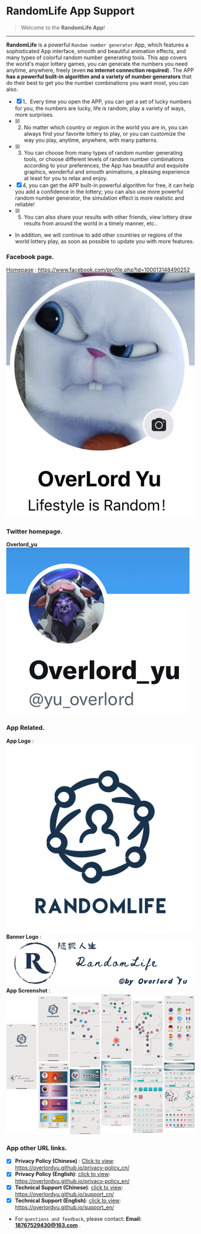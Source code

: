 # RandomLife App Support
> Welcome to the **RandomLife App**!

---

**RandomLife** is a powerful `Random number generator` App, which features a sophisticated App interface, smooth and beautiful animation effects, and many types of colorful random number generating tools. This app covers the world's major lottery games, you can generate the numbers you need anytime, anywhere, freely (even **no internet connection required**). The APP **has a powerful built-in algorithm and a variety of number generators** that do their best to get you the number combinations you want most, you can also.
- [x] 1、Every time you open the APP, you can get a set of lucky numbers for you, the numbers are lucky, life is random; play a variety of ways, more surprises.
- [x] 2. No matter which country or region in the world you are in, you can always find your favorite lottery to play, or you can customize the way you play, anytime, anywhere, with many patterns.
- [x] 3. You can choose from many types of random number generating tools, or choose different levels of random number combinations according to your preferences, the App has beautiful and exquisite graphics, wonderful and smooth animations, a pleasing experience at least for you to relax and enjoy.
- [x] 4, you can get the APP built-in powerful algorithm for free, it can help you add a confidence in the lottery; you can also use more powerful random number generator, the simulation effect is more realistic and reliable!
- [x] 5. You can also share your results with other friends, view lottery draw results from around the world in a timely manner, etc..
- In addition, we will continue to add other countries or regions of the world lottery play, as soon as possible to update you with more features.

### Facebook page.
[Homepage](https://www.facebook.com/profile.php?id=100013148490252) : https://www.facebook.com/profile.php?id=100013148490252
![Facebook Page](https://raw.githubusercontent.com/overlordyu/support_cn/main/Facebook.jpg)

### Twitter homepage.
**Overlord_yu** ![Twitter Homepage](https://raw.githubusercontent.com/overlordyu/support_cn/main/twitter.jpg)

### App Related.
**App Logo** : ![App Logo](https://raw.githubusercontent.com/overlordyu/support_cn/main/appLogo_clear.png)
**Banner Logo** : ![App bannerLogo](https://raw.githubusercontent.com/overlordyu/support_cn/main/appLogo_bannerClear.png)
**App Screenshot** : ![App screenshot](https://raw.githubusercontent.com/overlordyu/support_cn/main/%E6%88%AA%E5%9B%BE%E5%90%88%E5%B9%B6.png)

### App other URL links.
- [x] **Privacy Policy (Chinese)** : [Click to view](https://overlordyu.github.io/privacy-policy_cn/): https://overlordyu.github.io/privacy-policy_cn/
- [x] **Privacy Policy (English)**: [click to view](https://overlordyu.github.io/privacy-policy_en/): https://overlordyu.github.io/privacy-policy_en/
- [x] **Technical Support (Chinese)**: [click to view](https://overlordyu.github.io/support_cn/): https://overlordyu.github.io/support_cn/
- [x] **Technical Support (English)**: [click to view](https://overlordyu.github.io/support_en/): https://overlordyu.github.io/support_en/

- For `questions and feedback`, please contact: **Email: 18767529430@163.com** .

<script async src="https://pagead2.googlesyndication.com/pagead/js/adsbygoogle.js?client=ca-pub-3825233156983105"
     crossorigin="anonymous"></script>
